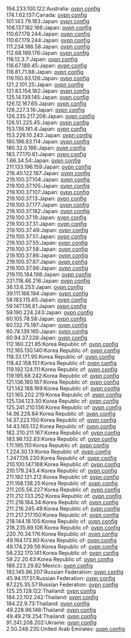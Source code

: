194.233.100.122:Australia: [ovpn config](vpn/194_233_100_122.ovpn)  
174.1.62.137:Canada: [ovpn config](vpn/174_1_62_137.ovpn)  
101.143.79.183:Japan: [ovpn config](vpn/101_143_79_183.ovpn)  
106.137.182.166:Japan: [ovpn config](vpn/106_137_182_166.ovpn)  
110.67.179.244:Japan: [ovpn config](vpn/110_67_179_244.ovpn)  
110.67.179.244:Japan: [ovpn config](vpn/110_67_179_244.ovpn)  
111.234.186.58:Japan: [ovpn config](vpn/111_234_186_58.ovpn)  
112.68.199.176:Japan: [ovpn config](vpn/112_68_199_176.ovpn)  
116.12.3.7:Japan: [ovpn config](vpn/116_12_3_7.ovpn)  
116.67.189.45:Japan: [ovpn config](vpn/116_67_189_45.ovpn)  
116.81.71.88:Japan: [ovpn config](vpn/116_81_71_88.ovpn)  
119.150.93.126:Japan: [ovpn config](vpn/119_150_93_126.ovpn)  
121.2.101.25:Japan: [ovpn config](vpn/121_2_101_25.ovpn)  
121.83.154.182:Japan: [ovpn config](vpn/121_83_154_182.ovpn)  
125.14.139.145:Japan: [ovpn config](vpn/125_14_139_145.ovpn)  
126.12.167.65:Japan: [ovpn config](vpn/126_12_167_65.ovpn)  
126.227.3.16:Japan: [ovpn config](vpn/126_227_3_16.ovpn)  
126.235.217.208:Japan: [ovpn config](vpn/126_235_217_208.ovpn)  
126.51.225.45:Japan: [ovpn config](vpn/126_51_225_45.ovpn)  
153.136.181.4:Japan: [ovpn config](vpn/153_136_181_4.ovpn)  
153.226.10.243:Japan: [ovpn config](vpn/153_226_10_243.ovpn)  
180.196.83.114:Japan: [ovpn config](vpn/180_196_83_114.ovpn)  
180.32.0.186:Japan: [ovpn config](vpn/180_32_0_186.ovpn)  
183.77.170.61:Japan: [ovpn config](vpn/183_77_170_61.ovpn)  
1.66.34.54:Japan: [ovpn config](vpn/1_66_34_54.ovpn)  
211.133.196.159:Japan: [ovpn config](vpn/211_133_196_159.ovpn)  
218.40.122.187:Japan: [ovpn config](vpn/218_40_122_187.ovpn)  
219.100.37.104:Japan: [ovpn config](vpn/219_100_37_104.ovpn)  
219.100.37.105:Japan: [ovpn config](vpn/219_100_37_105.ovpn)  
219.100.37.107:Japan: [ovpn config](vpn/219_100_37_107.ovpn)  
219.100.37.13:Japan: [ovpn config](vpn/219_100_37_13.ovpn)  
219.100.37.177:Japan: [ovpn config](vpn/219_100_37_177.ovpn)  
219.100.37.182:Japan: [ovpn config](vpn/219_100_37_182.ovpn)  
219.100.37.19:Japan: [ovpn config](vpn/219_100_37_19.ovpn)  
219.100.37.31:Japan: [ovpn config](vpn/219_100_37_31.ovpn)  
219.100.37.49:Japan: [ovpn config](vpn/219_100_37_49.ovpn)  
219.100.37.51:Japan: [ovpn config](vpn/219_100_37_51.ovpn)  
219.100.37.55:Japan: [ovpn config](vpn/219_100_37_55.ovpn)  
219.100.37.58:Japan: [ovpn config](vpn/219_100_37_58.ovpn)  
219.100.37.86:Japan: [ovpn config](vpn/219_100_37_86.ovpn)  
219.100.37.87:Japan: [ovpn config](vpn/219_100_37_87.ovpn)  
219.100.37.96:Japan: [ovpn config](vpn/219_100_37_96.ovpn)  
219.115.184.198:Japan: [ovpn config](vpn/219_115_184_198.ovpn)  
221.118.46.216:Japan: [ovpn config](vpn/221_118_46_216.ovpn)  
36.13.6.253:Japan: [ovpn config](vpn/36_13_6_253.ovpn)  
39.111.168.184:Japan: [ovpn config](vpn/39_111_168_184.ovpn)  
58.183.115.65:Japan: [ovpn config](vpn/58_183_115_65.ovpn)  
59.147.136.61:Japan: [ovpn config](vpn/59_147_136_61.ovpn)  
59.190.224.243:Japan: [ovpn config](vpn/59_190_224_243.ovpn)  
60.105.78.58:Japan: [ovpn config](vpn/60_105_78_58.ovpn)  
60.132.75.197:Japan: [ovpn config](vpn/60_132_75_197.ovpn)  
60.74.139.165:Japan: [ovpn config](vpn/60_74_139_165.ovpn)  
60.94.37.228:Japan: [ovpn config](vpn/60_94_37_228.ovpn)  
112.160.221.85:Korea Republic of: [ovpn config](vpn/112_160_221_85.ovpn)  
112.165.130.140:Korea Republic of: [ovpn config](vpn/112_165_130_140.ovpn)  
118.33.171.95:Korea Republic of: [ovpn config](vpn/118_33_171_95.ovpn)  
118.42.158.151:Korea Republic of: [ovpn config](vpn/118_42_158_151.ovpn)  
119.192.124.111:Korea Republic of: [ovpn config](vpn/119_192_124_111.ovpn)  
119.195.68.242:Korea Republic of: [ovpn config](vpn/119_195_68_242.ovpn)  
121.136.180.167:Korea Republic of: [ovpn config](vpn/121_136_180_167.ovpn)  
121.142.168.169:Korea Republic of: [ovpn config](vpn/121_142_168_169.ovpn)  
121.165.202.219:Korea Republic of: [ovpn config](vpn/121_165_202_219.ovpn)  
125.134.123.30:Korea Republic of: [ovpn config](vpn/125_134_123_30.ovpn)  
125.241.210.136:Korea Republic of: [ovpn config](vpn/125_241_210_136.ovpn)  
14.36.228.84:Korea Republic of: [ovpn config](vpn/14_36_228_84.ovpn)  
14.37.223.150:Korea Republic of: [ovpn config](vpn/14_37_223_150.ovpn)  
14.43.165.132:Korea Republic of: [ovpn config](vpn/14_43_165_132.ovpn)  
182.210.211.167:Korea Republic of: [ovpn config](vpn/182_210_211_167.ovpn)  
183.96.132.83:Korea Republic of: [ovpn config](vpn/183_96_132_83.ovpn)  
1.11.195.110:Korea Republic of: [ovpn config](vpn/1_11_195_110.ovpn)  
1.224.30.13:Korea Republic of: [ovpn config](vpn/1_224_30_13.ovpn)  
1.247.139.230:Korea Republic of: [ovpn config](vpn/1_247_139_230.ovpn)  
210.100.147.168:Korea Republic of: [ovpn config](vpn/210_100_147_168.ovpn)  
210.179.243.4:Korea Republic of: [ovpn config](vpn/210_179_243_4.ovpn)  
211.192.121.212:Korea Republic of: [ovpn config](vpn/211_192_121_212.ovpn)  
211.198.138.25:Korea Republic of: [ovpn config](vpn/211_198_138_25.ovpn)  
211.205.56.227:Korea Republic of: [ovpn config](vpn/211_205_56_227.ovpn)  
211.212.133.252:Korea Republic of: [ovpn config](vpn/211_212_133_252.ovpn)  
211.216.164.34:Korea Republic of: [ovpn config](vpn/211_216_164_34.ovpn)  
211.216.245.49:Korea Republic of: [ovpn config](vpn/211_216_245_49.ovpn)  
211.217.217.150:Korea Republic of: [ovpn config](vpn/211_217_217_150.ovpn)  
218.144.18.105:Korea Republic of: [ovpn config](vpn/218_144_18_105.ovpn)  
218.235.89.106:Korea Republic of: [ovpn config](vpn/218_235_89_106.ovpn)  
220.70.34.176:Korea Republic of: [ovpn config](vpn/220_70_34_176.ovpn)  
49.164.173.80:Korea Republic of: [ovpn config](vpn/49_164_173_80.ovpn)  
49.174.239.56:Korea Republic of: [ovpn config](vpn/49_174_239_56.ovpn)  
58.232.170.141:Korea Republic of: [ovpn config](vpn/58_232_170_141.ovpn)  
59.22.20.63:Korea Republic of: [ovpn config](vpn/59_22_20_63.ovpn)  
189.223.29.82:Mexico: [ovpn config](vpn/189_223_29_82.ovpn)  
192.145.96.207:Russian Federation: [ovpn config](vpn/192_145_96_207.ovpn)  
45.94.117.51:Russian Federation: [ovpn config](vpn/45_94_117_51.ovpn)  
87.225.35.57:Russian Federation: [ovpn config](vpn/87_225_35_57.ovpn)  
125.25.128.122:Thailand: [ovpn config](vpn/125_25_128_122.ovpn)  
184.22.102.242:Thailand: [ovpn config](vpn/184_22_102_242.ovpn)  
184.22.9.73:Thailand: [ovpn config](vpn/184_22_9_73.ovpn)  
49.228.96.146:Thailand: [ovpn config](vpn/49_228_96_146.ovpn)  
49.49.219.254:Thailand: [ovpn config](vpn/49_49_219_254.ovpn)  
91.241.208.202:Ukraine: [ovpn config](vpn/91_241_208_202.ovpn)  
2.50.248.235:United Arab Emirates: [ovpn config](vpn/2_50_248_235.ovpn)  
